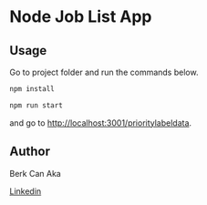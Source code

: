 # Node Job List App

## Usage

Go to project folder and run the commands below.

```bash
npm install
```

```bash
npm run start
```

and go to [http://localhost:3001/prioritylabeldata](http://localhost:3001/prioritylabeldata).

## Author

Berk Can Aka

[Linkedin](https://www.linkedin.com/in/brkcnaka)
